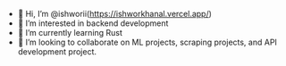 - 👋 Hi, I’m @ishworii(https://ishworkhanal.vercel.app/)
- 👀 I’m interested in backend development
- 🌱 I’m currently learning Rust
- 💞️ I’m looking to collaborate on ML projects, scraping projects, and API development project.

<!---
ishworii/ishworii is a ✨ special ✨ repository because its `README.md` (this file) appears on your GitHub profile.
You can click the Preview link to take a look at your changes.
--->
